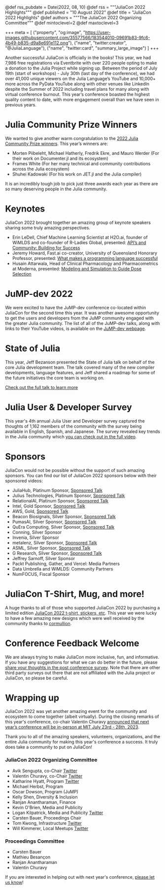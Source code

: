 @def rss_pubdate = Date(2022, 08, 10)
@def rss = """JuliaCon 2022 Highlights"""
@def published = "10 August 2022"
@def title = "JuliaCon 2022 Highlights"
@def authors = """The JuliaCon 2022 Organizing Committee"""
@def mintoclevel=2
@def maxtoclevel=3

+++
meta = [ ("property", "og:image", "https://user-images.githubusercontent.com/35577566/183544010-09691b83-9fc6-4b49-b835-d9a8e691e112.png"), ("name", "twitter:creator", "@JuliaLanguage"), ("name", "twitter:card", "summary_large_image") ]
+++

Another successful JuliaCon is officially in the books! This year, we had 7,986 free registrations via Eventbrite with over 220 people opting to make a donation to the Julia Project while signing up. Between the period of July 19th (start of workshops) - July 30th (last day of the conference), we had over 41,000 unique viewers on the Julia Language’s YouTube and 10,000+ more across the PyData YouTube along with other venues like LinkedIn despite the Summer of 2022 including travel plans for many along with virtual conference burnout. This year’s conference boasted the highest quality content to date, with more engagement overall than we have seen in previous years.

# Julia Community Prize Winners 

We wanted to give another warm congratulation to the [2022 Julia Community Prize winners](https://juliacon.org/2022/prize/). This year’s winners are: 

- Morten Piibeleht, Michael Hatherly, Fredrik Ekre, and Mauro Werder (For their work on Documenter.jl and its ecosystem)
- Frames White (For her many technical and community contributions across the Julia ecosystem)
- Shuhei Kadowaki (For his work on JET.jl and the Julia compiler)

It is an incredibly tough job to pick just three awards each year as there are so many deserving people in the Julia community.

# Keynotes 

JuliaCon 2022 brought together an amazing group of keynote speakers sharing some truly amazing perspectives.

- Erin LeDell, Chief Machine Learning Scientist at H2O.ai, founder of WiMLDS and co-founder of R-Ladies Global, presented: [API’s and Community: Building for Success](https://www.youtube.com/watch?v=ubURNGq6lsI)
- Jeremy Howard, Fast.ai co-creator, University of Queensland Honorary Professor, presented: [What makes a programming language successful](https://www.youtube.com/watch?v=s6pjxCuNGjc)
- Husain Attarwala, Head of Clinical Pharmacology and Pharmacometrics at Moderna, presented: [Modeling and Simulation to Guide Dose Selection](https://www.youtube.com/watch?v=6wGSCD3cI9E)

# JuMP-dev 2022

We were excited to have the JuMP-dev conference co-located within JuliaCon for the second time this year. It was another awesome opportunity to get the users and developers from the JuMP community engaged with the greater Julia community. The list of all of the JuMP-dev talks, along with links to their YouTube videos, is available on the [JuMP-dev webpage](https://jump.dev/meetings/juliacon2022/).

# State of Julia

This year, Jeff Bezanson presented the State of Julia talk on behalf of the core Julia development team. The talk covered many of the new compiler developments, language features, and Jeff shared a roadmap for some of the future initiatives the core team is working on.

[Check out the full talk to learn more](https://www.youtube.com/watch?v=N4h46_TCmGc)

# Julia User & Developer Survey

This year's 4th annual Julia User and Developer survey captured the thoughts of 1,162 members of the community with the survey being available in English, Spanish, and Japanese. The survey revealed key trends in the Julia community which [you can check out in the full video](https://www.youtube.com/watch?v=OnlKtNVNRrk).

# Sponsors

JuliaCon would not be possible without the support of such amazing sponsors.  You can find our list of JuliaCon 2022 sponsors below with their sponsored videos: 

- JuliaHub, Platinum Sponsor, [Sponsored Talk](https://www.youtube.com/watch?v=ZB15pk1fpgA)
- Julius Technologies, Platinum Sponsor, [Sponsored Talk](https://www.youtube.com/watch?v=Giq0qRByfmY)
- RelationalAI, Platinum Sponsor, [Sponsored Talk](https://www.youtube.com/watch?v=Pncp0puIwI0)
- Intel, Gold Sponsor, [Sponsored Talk](https://www.youtube.com/watch?v=-n5VMbEQLa4)
- AWS, Gold, [Sponsored Talk](https://www.youtube.com/watch?v=OY8RglOhHdU)
- Beacon Biosignals, Silver Sponsor, [Sponsored Talk]()
- PumasAI, Silver Sponsor, [Sponsored Talk](https://www.youtube.com/watch?v=CULuTOaqYQE)
- QuEra Computing, Silver Sponsor, [Sponsored Talk](https://www.youtube.com/watch?v=f7awOW3IHW8)
- Conning, Silver Sponsor
- Invenia, Silver Sponsor
- metalenz, Silver Sponsor, [Sponsored Talk](https://www.youtube.com/watch?v=Ji47nTNX90o)
- ASML, Silver Sponsor, [Sponsored Talk](https://www.youtube.com/watch?v=waWkScPKoDM)
- G Research, Silver Sponsor, [Sponsored Talk](https://www.youtube.com/watch?v=fUUpk1gTe_w)
- Jeffrey Sarnoff, Silver Sponsor
- Packt Publishing, Gather, and Vercel: Media Partners
- Data Umbrella and WiMLDS: Community Partners
- NumFOCUS, Fiscal Sponsor 

# JuliaCon T-Shirt, Mug, and more!

A huge thanks to all of those who supported JuliaCon 2022 by purchasing a limited edition [JuliaCon 2022 t-shirt, stickers, etc](https://discourse.julialang.org/t/juliacon-2022-t-shirts-socks-stickers-more-now-available/83184). This year we were lucky to have a few amazing new designs which were well received by the community thanks to [cormullion](https://github.com/cormullion/graphics).


# Conference Feedback Welcome

We are always trying to make JuliaCon more inclusive, fun, and informative. If you have any suggestions for what we can do better in the future, please [share your thoughts in the post conference survey](https://forms.gle/GJ6Y8Tz99XvBZgwr9). Note that there are other third party surveys out there that are not affiliated with the Julia project or JuliaCon, so please be careful.

# Wrapping up

JuliaCon 2022 was yet another amazing event for the community and ecosystem to come together (albeit virtually). During the closing remarks of this year's conference, co-chair Valentin Churavy [announced that next year’s conference will be in-person at MIT July 23rd - 28th, 2023](https://www.youtube.com/watch?v=9H9igUoavxc). 

Thank you to all of the amazing speakers, volunteers, organizations, and the entire Julia community for making this year's conference a success. It truly does take a community to put on JuliaCon!

### JuliaCon 2022 Organizing Committee

* Avik Sengupta, co-Chair [Twitter](https://twitter.com/aviksengupta)
* Valentin Churavy, co-Chair [Twitter](https://twitter.com/vchuravy)
* Katharine Hyatt, Program [Twitter](https://twitter.com/kslimes)
* Michael Herbst, Program
* Oscar Dowson, Program (JuMP)
* Kelly Shen, Diversity & Inclusion
* Ranjan Anantharaman, Finance
* Kevin O'Brien, Media and Publicity
* Logan Kilpatrick, Media and Publicity [Twitter](https://twitter.com/OfficialLoganK)
* Carsten Bauer, Proceedings Chair
* Tom Kwong, Infrastructure [Twitter](https://twitter.com/tomkwong)
* Will Kimmerer, Local Meetups [Twitter](https://twitter.com/KimmererWill)

### Proceedings Committee

* Carsten Bauer
* Mathieu Besançon
* Ranjan Anantharaman
* Valentin Churavy

If you are interested in helping out with next year's conference, [please let us know](https://forms.gle/t2GTGjmUgYSGztU26)!
